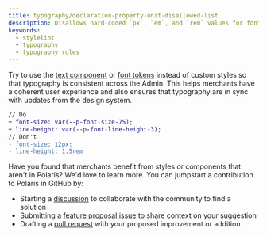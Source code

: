 ```yaml
---
title: typography/declaration-property-unit-disallowed-list
description: Disallows hard-coded `px`, `em`, and `rem` values for font-size and line-height properties
keywords:
  - stylelint
  - typography
  - typography rules
---
```


Try to use the [text component](https://polaris.shopify.com/components/text) or [font tokens](https://polaris.shopify.com/tokens/font) instead of custom styles so that typography is consistent across the Admin. This helps merchants have a coherent user experience and also ensures that typography are in sync with updates from the design system.

```diff
// Do
+ font-size: var(--p-font-size-75);
+ line-height: var(--p-font-line-height-3);
// Don't
- font-size: 12px;
- line-height: 1.5rem
```

Have you found that merchants benefit from styles or components that aren't in Polaris? We'd love to learn more. You can jumpstart a contribution to Polaris in GitHub by:

- Starting a [discussion](https://github.com/Shopify/polaris/discussions/6750) to collaborate with the community to find a solution
- Submitting a [feature proposal issue](https://github.com/Shopify/polaris/issues/new?assignees=&labels=Feature+request&template=FEATURE_REQUEST.md) to share context on your suggestion
- Drafting a [pull request](https://github.com/Shopify/polaris/pulls) with your proposed improvement or addition
